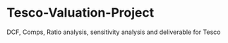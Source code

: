 # Tesco-Valuation-Project
DCF, Comps, Ratio analysis, sensitivity analysis and deliverable for Tesco
